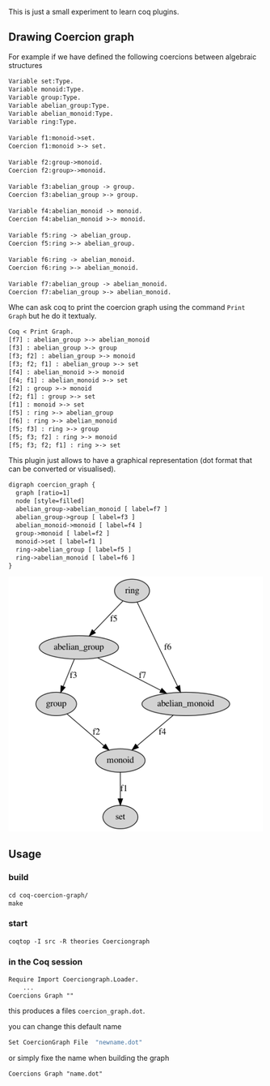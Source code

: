 This is  just a small experiment to learn coq plugins.

## Drawing Coercion graph

For example if we have defined the following coercions 
between algebraic structures

```coq
Variable set:Type.
Variable monoid:Type.
Variable group:Type.
Variable abelian_group:Type.
Variable abelian_monoid:Type.
Variable ring:Type.

Variable f1:monoid->set.
Coercion f1:monoid >-> set.

Variable f2:group->monoid.
Coercion f2:group>->monoid.

Variable f3:abelian_group -> group.
Coercion f3:abelian_group >-> group.

Variable f4:abelian_monoid -> monoid.
Coercion f4:abelian_monoid >-> monoid.

Variable f5:ring -> abelian_group.
Coercion f5:ring >-> abelian_group.

Variable f6:ring -> abelian_monoid.
Coercion f6:ring >-> abelian_monoid.

Variable f7:abelian_group -> abelian_monoid.
Coercion f7:abelian_group >-> abelian_monoid.
```
Whe can ask coq to print the coercion graph using the command `Print Graph` but he do it textualy.
```
Coq < Print Graph.                      
[f7] : abelian_group >-> abelian_monoid
[f3] : abelian_group >-> group
[f3; f2] : abelian_group >-> monoid
[f3; f2; f1] : abelian_group >-> set
[f4] : abelian_monoid >-> monoid
[f4; f1] : abelian_monoid >-> set
[f2] : group >-> monoid
[f2; f1] : group >-> set
[f1] : monoid >-> set
[f5] : ring >-> abelian_group
[f6] : ring >-> abelian_monoid
[f5; f3] : ring >-> group
[f5; f3; f2] : ring >-> monoid
[f5; f3; f2; f1] : ring >-> set
```
This plugin just allows to have a graphical representation (dot format that can be converted or visualised).
```
digraph coercion_graph { 
  graph [ratio=1] 
  node [style=filled] 
  abelian_group->abelian_monoid [ label=f7 ] 
  abelian_group->group [ label=f3 ] 
  abelian_monoid->monoid [ label=f4 ] 
  group->monoid [ label=f2 ] 
  monoid->set [ label=f1 ] 
  ring->abelian_group [ label=f5 ] 
  ring->abelian_monoid [ label=f6 ] 
}
```
![the graph](coercion_graph.png)

## Usage

### build
```
cd coq-coercion-graph/
make
```
### start
```    
coqtop -I src -R theories Coerciongraph  
```

### in the Coq session 
```
Require Import Coerciongraph.Loader.
    ...
Coercions Graph ""
```

this produces a files `coercion_graph.dot`.

you can change this default name 


```bash
Set CoercionGraph File  "newname.dot"
```

 or simply fixe the name when building the graph

``` 
Coercions Graph "name.dot"
```

